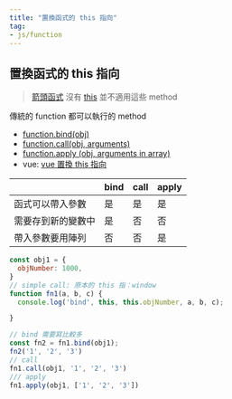 ```yaml
---
title: "置換函式的 this 指向"
tag: 
- js/function
---
```

## 置換函式的 this 指向
>[箭頭函式](箭頭函式.md) 沒有 [this](this.md) 並不適用這些 method

傳統的 function 都可以執行的 method
- [function.bind(obj)](function.bind(obj).md)
- [function.call(obj, arguments)](function.call(obj,%20arguments).md)
- [function.apply (obj, arguments in array)](function.apply%20(obj,%20arguments%20in%20array).md)
- vue: [vue 置換 this 指向](vue%20置換%20this%20指向.md)

|                    | bind | call | apply |
| ------------------ | ---- | ---- | ----- |
| 函式可以帶入參數   | 是   | 是   | 是    |
| 需要存到新的變數中 | 是   | 否   | 否    |
| 帶入參數要用陣列   | 否   | 否   | 是    |

```js
const obj1 = {
  objNumber: 1000,
}
// simple call: 原本的 this 指：window
function fn1(a, b, c) {
  console.log('bind', this, this.objNumber, a, b, c);

}

// bind 需要寫比較多
const fn2 = fn1.bind(obj1);
fn2('1', '2', '3')
// call
fn1.call(obj1, '1', '2', '3')
/// apply
fn1.apply(obj1, ['1', '2', '3'])
```
